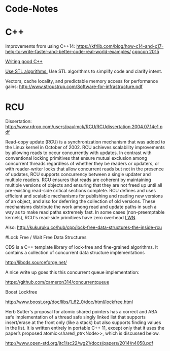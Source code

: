 # Code-Notes

# C++
Improvements from using C++14: https://kfrlib.com/blog/how-c14-and-c17-help-to-write-faster-and-better-code-real-world-examples/
[cppcon 2015](https://github.com/cppcon/cppcon2015)

[Writing good C++](https://github.com/CppCon/CppCon2015/blob/master/Keynotes/Writing%20Good%20C++14%20By%20Default/Writing%20Good%20C++14%20By%20Default%20-%20Herb%20Sutter%20-%20CppCon%202015.pdf)

[Use STL algorithms.](https://github.com/CppCon/CppCon2015/blob/master/Presentations/STL%20Algorithms%20in%20Action/STL%20Algorithms%20in%20Action%20-%20Michael%20VanLoon%20-%20CppCon%202015.pdf) Use STL algorithms to simplify code and clarify intent.

Vectors, cache locality, and predictable memory access for performance gains: http://www.stroustrup.com/Software-for-infrastructure.pdf

# RCU
Dissertation: http://www.rdrop.com/users/paulmck/RCU/RCUdissertation.2004.07.14e1.pdf

Read-copy update (RCU) is a synchronization mechanism that was added to the Linux kernel in October of 2002. RCU achieves scalability improvements by allowing reads to occur concurrently with updates. In contrast with conventional locking primitives that ensure mutual exclusion among concurrent threads regardless of whether they be readers or updaters, or with reader-writer locks that allow concurrent reads but not in the presence of updates, RCU supports concurrency between a single updater and multiple readers. RCU ensures that reads are coherent by maintaining multiple versions of objects and ensuring that they are not freed up until all pre-existing read-side critical sections complete. RCU defines and uses efficient and scalable mechanisms for publishing and reading new versions of an object, and also for deferring the collection of old versions. These mechanisms distribute the work among read and update paths in such a way as to make read paths extremely fast. In some cases (non-preemptable kernels), RCU's read-side primitives have zero overhead [LWN](http://lwn.net/Articles/262464/).

Also: http://kukuruku.co/hub/cpp/lock-free-data-structures-the-inside-rcu

#Lock Free / Wait Free Data Structures

CDS is a C++ template library of lock-free and fine-grained algorithms. It contains a collection of concurrent data structure implementations

http://libcds.sourceforge.net/

A nice write up goes this this concurrent queue implementation:

https://github.com/cameron314/concurrentqueue

Boost Lockfree

http://www.boost.org/doc/libs/1_62_0/doc/html/lockfree.html

Herb Sutter's proposal for atomic shared pointers has a  correct  and  ABA safe  implementation  of  a thread safe  singly  linked  list  that supports insert/erase at the front only (like a stack) but also supports finding values in the list. It is written entirely in portable C++ 11, except only that it uses the paper’s proposed atomic\<shared_ptr\<Node\>\>, which is discussed below.

http://www.open-std.org/jtc1/sc22/wg21/docs/papers/2014/n4058.pdf
